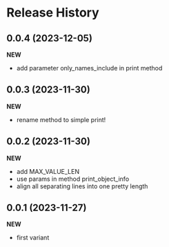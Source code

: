 Release History
===============

0.0.4 (2023-12-05)
-------------------
**NEW**
- add parameter only_names_include in print method

0.0.3 (2023-11-30)
-------------------
**NEW**
- rename method to simple print! 

0.0.2 (2023-11-30)
-------------------
**NEW**
- add MAX_VALUE_LEN
- use params in method print_object_info
- align all separating lines into one pretty length

0.0.1 (2023-11-27)
-------------------
**NEW**
- first variant
